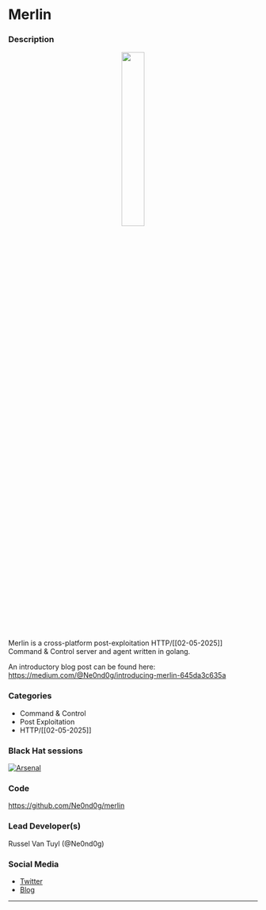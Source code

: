 # Merlin

### Description
<p align="center">
  <img src="https://i.imgur.com/4iKuvuj.jpg" height="30%" width="30%">
</p>

Merlin is a cross-platform post-exploitation HTTP/[[02-05-2025]] Command & Control 
server and agent written in golang.

An introductory blog post can be found here:
https://medium.com/@Ne0nd0g/introducing-merlin-645da3c635a

### Categories
* Command & Control
* Post Exploitation
* HTTP/[[02-05-2025]]

### Black Hat sessions
[![Arsenal](https://github.com/toolswatch/badges/blob/master/arsenal/usa/2018.svg)](https://www.toolswatch.org/2018/05/black-hat-arsenal-usa-2018-the-w0w-lineup/)

### Code
https://github.com/Ne0nd0g/merlin

### Lead Developer(s)
 Russel Van Tuyl (@Ne0nd0g)

### Social Media
* [Twitter](https://twitter.com/Ne0nd0g)
* [Blog](https://medium.com/@Ne0nd0g)
----
